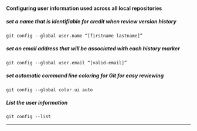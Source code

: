 #### Configuring user information used across all local repositories
##### set a name that is identifiable for credit when review version history
```
git config --global user.name “[firstname lastname]”
```
##### set an email address that will be associated with each history marker
```
git config --global user.email “[valid-email]”
```
##### set automatic command line coloring for Git for easy reviewing
```
git config --global color.ui auto
```
##### List the user information
```
git config --list
```

<hr>

